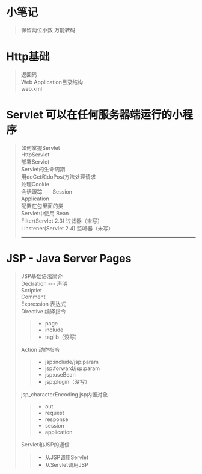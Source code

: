 # 小笔记
> 保留两位小数
> 万能转码
# Http基础
> 返回码              
> Web Application目录结构              
> web.xml          
# Servlet 可以在任何服务器端运行的小程序
> 如何掌握Servlet                           
> HttpServlet             
> 部署Servlet                        
> Servlet的生命周期                     
> 用doGet和doPost方法处理请求                                          
> 处理Cookie                     
> 会话跟踪 --- Session                     
> Application                     
> 配置在包里面的类                     
> Servlet中使用 Bean                     
> Filter(Servlet 2.3) 过滤器（未写）                     
> Linstener(Servlet 2.4) 监听器（未写）      
>*****************
# JSP - Java Server Pages
> JSP基础语法简介               
> Declration --- 声明       
> Scriptlet                     
> Comment                
> Expression 表达式                       
> Directive 编译指令                 
>> - page                  
>> - include                
>> - taglib（没写）
>
> Action 动作指令      
>> - jsp:include/jsp:param
>> - jsp:forward/jsp:param
>> - jsp:useBean
>> - jsp:plugin（没写）
>
> jsp_characterEncoding
> jsp内置对象
>> - out
>> - request
>> - response
>> - session
>> - application
>
> Servlet和JSP的通信
>> - 从JSP调用Servlet
>> - 从Servlet调用JSP
